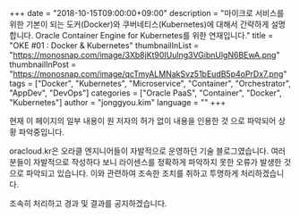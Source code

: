 
+++
date = "2018-10-15T09:00:00+09:00"
description = "마이크로 서비스를 위한 기본이 되는 도커(Docker)와 쿠버네티스(Kubernetes)에 대해서 간략하게 설명합니다. Oracle Container Engine for Kubernetes를 위한 연재입니다."
title = "OKE #01 : Docker & Kubernetes"
thumbnailInList = "https://monosnap.com/image/3Xb8jKt90IUulng3VGibnUlgN6BEwA.png"
thumbnailInPost = "https://monosnap.com/image/qcTmyALMNakSvz51bEudB5p4oPrDx7.png"
tags = ["Docker", "Kubernetes", "Microservice", "Container", "Orchestrator", "AppDev", "DevOps"]
categories = ["Oracle PaaS", "Container", "Docker", "Kubernetes"]
author = "jonggyou.kim"
language = ""
+++

현재 이 페이지의 일부 내용이 원 저자의 허가 없이 내용을 인용한 것 으로 파악되어 상황 파악중입니다.

oracloud.kr은 오라클 엔지니어들이 자발적으로 운영하던 기술 블로그였습니다.
여러분들이 자발적으로 작성하다 보니 라이센스를 정확하게 파악하지 못한 오류가 발생한 것으로 파악되고 있습니다.
이와 관련하여 조속한 조치를 취하고 투명하게 처리하겠습니다. 

조속히 처리하고 경과 및 결과를 공지하겠습니다.
